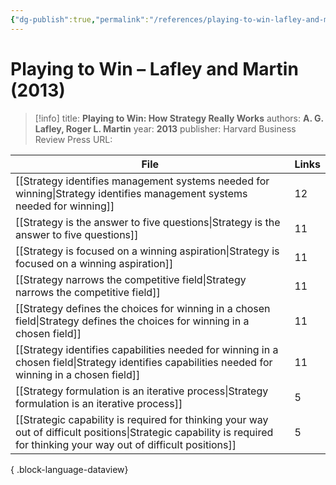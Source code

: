 ```yaml
---
{"dg-publish":true,"permalink":"/references/playing-to-win-lafley-and-martin-2013/"}
---
```



# Playing to Win – Lafley and Martin (2013)

> [!info]
> title: **Playing to Win: How Strategy Really Works**
> authors: **A. G. Lafley, Roger L. Martin**
> year: **2013**
> publisher: Harvard Business Review Press
> URL: 



| File                                                                                                                                                                        | Links |
| --------------------------------------------------------------------------------------------------------------------------------------------------------------------------- | ----- |
| [[Strategy identifies management systems needed for winning\|Strategy identifies management systems needed for winning]]                                                 | 12    |
| [[Strategy is the answer to five questions\|Strategy is the answer to five questions]]                                                                                   | 11    |
| [[Strategy is focused on a winning aspiration\|Strategy is focused on a winning aspiration]]                                                                             | 11    |
| [[Strategy narrows the competitive field\|Strategy narrows the competitive field]]                                                                                       | 11    |
| [[Strategy defines the choices for winning in a chosen field\|Strategy defines the choices for winning in a chosen field]]                                               | 11    |
| [[Strategy identifies capabilities needed for winning in a chosen field\|Strategy identifies capabilities needed for winning in a chosen field]]                         | 11    |
| [[Strategy formulation is an iterative process\|Strategy formulation is an iterative process]]                                                                           | 5     |
| [[Strategic capability is required for thinking your way out of difficult positions\|Strategic capability is required for thinking your way out of difficult positions]] | 5     |

{ .block-language-dataview}

